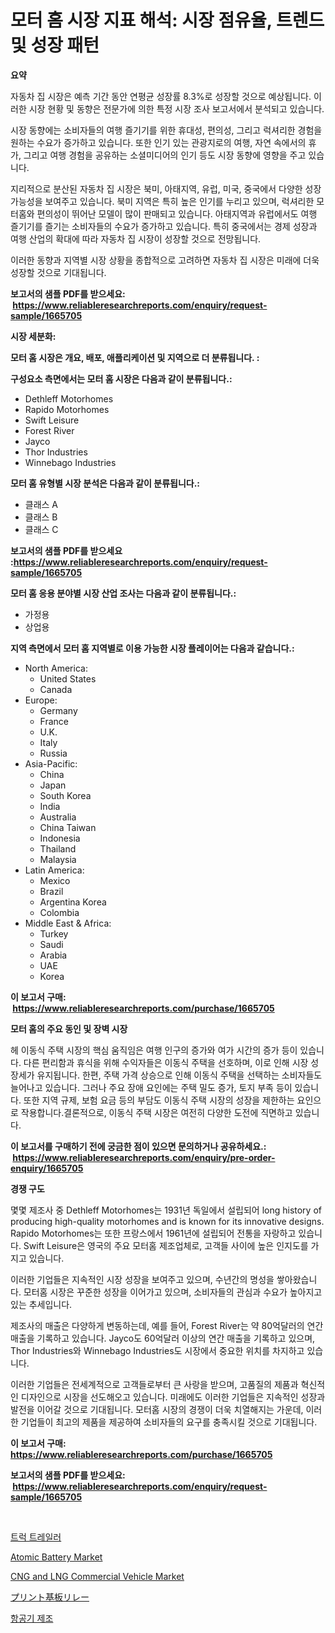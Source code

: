 <p><h1>모터 홈 시장 지표 해석: 시장 점유율, 트렌드 및 성장 패턴</h1></p><p><strong>요약</strong></p>
<p><p>자동차 집 시장은 예측 기간 동안 연평균 성장률 8.3%로 성장할 것으로 예상됩니다. 이러한 시장 현황 및 동향은 전문가에 의한 특정 시장 조사 보고서에서 분석되고 있습니다.</p><p>시장 동향에는 소비자들의 여행 즐기기를 위한 휴대성, 편의성, 그리고 럭셔리한 경험을 원하는 수요가 증가하고 있습니다. 또한 인기 있는 관광지로의 여행, 자연 속에서의 휴가, 그리고 여행 경험을 공유하는 소셜미디어의 인기 등도 시장 동향에 영향을 주고 있습니다.</p><p>지리적으로 분산된 자동차 집 시장은 북미, 아태지역, 유럽, 미국, 중국에서 다양한 성장 가능성을 보여주고 있습니다. 북미 지역은 특히 높은 인기를 누리고 있으며, 럭셔리한 모터홈와 편의성이 뛰어난 모델이 많이 판매되고 있습니다. 아태지역과 유럽에서도 여행 즐기기를 즐기는 소비자들의 수요가 증가하고 있습니다. 특히 중국에서는 경제 성장과 여행 산업의 확대에 따라 자동차 집 시장이 성장할 것으로 전망됩니다.</p><p>이러한 동향과 지역별 시장 상황을 종합적으로 고려하면 자동차 집 시장은 미래에 더욱 성장할 것으로 기대됩니다.</p></p>
<p><strong>보고서의 샘플 PDF를 받으세요: &nbsp;<a href="https://www.reliableresearchreports.com/enquiry/request-sample/1665705">https://www.reliableresearchreports.com/enquiry/request-sample/1665705</a></strong></p>
<p><strong>시장 세분화:</strong></p>
<p><strong> 모터 홈 시장은 개요, 배포, 애플리케이션 및 지역으로 더 분류됩니다. :</strong></p>
<p><strong>구성요소 측면에서는 모터 홈 시장은 다음과 같이 분류됩니다.:</strong></p>
<p><ul><li>Dethleff Motorhomes</li><li>Rapido Motorhomes</li><li>Swift Leisure</li><li>Forest River</li><li>Jayco</li><li>Thor Industries</li><li>Winnebago Industries</li></ul></p>
<p><strong> 모터 홈 유형별 시장 분석은 다음과 같이 분류됩니다.:</strong></p>
<p><ul><li>클래스 A</li><li>클래스 B</li><li>클래스 C</li></ul></p>
<p><strong>보고서의 샘플 PDF를 받으세요 :<a href="https://www.reliableresearchreports.com/enquiry/request-sample/1665705">https://www.reliableresearchreports.com/enquiry/request-sample/1665705</a></strong></p>
<p><strong> 모터 홈 응용 분야별 시장 산업 조사는 다음과 같이 분류됩니다.:</strong></p>
<p><ul><li>가정용</li><li>상업용</li></ul></p>
<p><strong>지역 측면에서 모터 홈 지역별로 이용 가능한 시장 플레이어는 다음과 같습니다.:</strong></p>
<p><ul>
    <li>
        North America:
        <ul>
            <li>United States</li>
            <li>Canada</li>
        </ul>
    </li>
    <li>
        Europe:
        <ul>
            <li>Germany</li>
            <li>France</li>
            <li>U.K.</li>
            <li>Italy</li>
            <li>Russia</li>
        </ul>
    </li>
    <li>
        Asia-Pacific:
        <ul>
            <li>China</li>
            <li>Japan</li>
            <li>South Korea</li>
            <li>India</li>
            <li>Australia</li>
            <li>China Taiwan</li>
            <li>Indonesia</li>
            <li>Thailand</li>
            <li>Malaysia</li>
        </ul>
    </li>
    <li>
        Latin America:
        <ul>
            <li>Mexico</li>
            <li>Brazil</li>
            <li>Argentina Korea</li>
            <li>Colombia</li>
        </ul>
    </li>
    <li>
        Middle East & Africa:
        <ul>
            <li>Turkey</li>
            <li>Saudi</li>
            <li>Arabia</li>
            <li>UAE</li>
            <li>Korea</li>
        </ul>
    </li>
    </ul></p>
<p><strong>이 보고서 구매: &nbsp;<a href="https://www.reliableresearchreports.com/purchase/1665705">https://www.reliableresearchreports.com/purchase/1665705</a></strong></p>
<p><strong>모터 홈의 주요 동인 및 장벽 시장</strong></p>
<p><p>헤 이동식 주택 시장의 핵심 움직임은 여행 인구의 증가와 여가 시간의 증가 등이 있습니다. 다른 편리함과 휴식을 위해 수익자들은 이동식 주택을 선호하며, 이로 인해 시장 성장세가 유지됩니다. 한편, 주택 가격 상승으로 인해 이동식 주택을 선택하는 소비자들도 늘어나고 있습니다. 그러나 주요 장애 요인에는 주택 밀도 증가, 토지 부족 등이 있습니다. 또한 지역 규제, 보험 요금 등의 부담도 이동식 주택 시장의 성장을 제한하는 요인으로 작용합니다.결론적으로, 이동식 주택 시장은 여전히 다양한 도전에 직면하고 있습니다.</p></p>
<p><strong>이 보고서를 구매하기 전에 궁금한 점이 있으면 문의하거나 공유하세요.: &nbsp;<a href="https://www.reliableresearchreports.com/enquiry/pre-order-enquiry/1665705">https://www.reliableresearchreports.com/enquiry/pre-order-enquiry/1665705</a></strong></p>
<p><strong>경쟁 구도</strong></p>
<p><p>몇몇 제조사 중 Dethleff Motorhomes는 1931년 독일에서 설립되어 long history of producing high-quality motorhomes and is known for its innovative designs. Rapido Motorhomes는 또한 프랑스에서 1961년에 설립되어 전통을 자랑하고 있습니다. Swift Leisure은 영국의 주요 모터홈 제조업체로, 고객들 사이에 높은 인지도를 가지고 있습니다.</p><p>이러한 기업들은 지속적인 시장 성장을 보여주고 있으며, 수년간의 명성을 쌓아왔습니다. 모터홈 시장은 꾸준한 성장을 이어가고 있으며, 소비자들의 관심과 수요가 높아지고 있는 추세입니다.</p><p>제조사의 매출은 다양하게 변동하는데, 예를 들어, Forest River는 약 80억달러의 연간 매출을 기록하고 있습니다. Jayco도 60억달러 이상의 연간 매출을 기록하고 있으며, Thor Industries와 Winnebago Industries도 시장에서 중요한 위치를 차지하고 있습니다.</p><p>이러한 기업들은 전세계적으로 고객들로부터 큰 사랑을 받으며, 고품질의 제품과 혁신적인 디자인으로 시장을 선도해오고 있습니다. 미래에도 이러한 기업들은 지속적인 성장과 발전을 이어갈 것으로 기대됩니다. 모터홈 시장의 경쟁이 더욱 치열해지는 가운데, 이러한 기업들이 최고의 제품을 제공하여 소비자들의 요구를 충족시킬 것으로 기대됩니다.</p></p>
<p><strong>이 보고서 구매: &nbsp; <a href="https://www.reliableresearchreports.com/purchase/1665705">https://www.reliableresearchreports.com/purchase/1665705</a></strong></p>
<p><strong>보고서의 샘플 PDF를 받으세요: &nbsp;<a href="https://www.reliableresearchreports.com/enquiry/request-sample/1665705">https://www.reliableresearchreports.com/enquiry/request-sample/1665705</a></strong><strong></strong></p>
<p>&nbsp;</p>
<p><p><a href="https://github.com/Skyleitney456456/Market-Research-Report-List-1/blob/main/631666314895.md">트럭 트레일러</a></p><p><a href="https://github.com/bmorecock/Market-Research-Report-List-2/blob/main/atomic-battery-market.md">Atomic Battery Market</a></p><p><a href="https://issuu.com/reportprime-2/docs/cng-and-lng-commercial-vehicle-market-size-2030.pp">CNG and LNG Commercial Vehicle Market</a></p><p><a href="https://github.com/LeanneBruen2023/Market-Research-Report-List-1/blob/main/363421316093.md">プリント基板リレー</a></p><p><a href="https://github.com/vs10l4sfg5c/Market-Research-Report-List-1/blob/main/525161614894.md">항공기 제조</a></p></p>